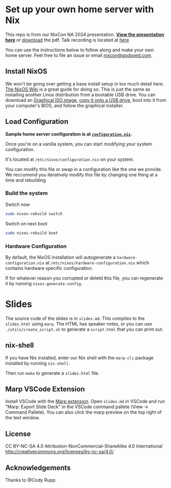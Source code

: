 # Set up your own home server with Nix

This repo is from our NixCon NA 2024 presentation. **[View the presentation here](https://godsped.com/files/nixcon/slides.html)** or [download](/slides.pdf) the pdf. Talk recording is located at [here](https://www.youtube.com/watch?v=h8oyoDMUM2I)

You can use the instructions below to follow along and make your own home server. Feel free to file an issue or email nixcon@godsped.com.

## Install NixOS

We won't be going over getting a base install setup in too much detail here. [The NixOS Wiki](https://nixos.wiki/wiki/NixOS_Installation_Guide) is a great guide for doing so. This is just the same as installing another Linux distribution from a bootable USB drive. You can download an [Graphical ISO image](https://nixos.org/download/#nixos-iso), [copy it onto a USB drive](https://nixos.org/manual/nixos/stable/#sec-booting-from-usb), boot into it from your computer's BIOS, and follow the graphical installer.

## Load Configuration

**Sample home server configuration is at [`configuration.nix`](./configuration.nix).**

Once you're on a vanilla system, you can start modifying your system configuration.

It's located at `/etc/nixos/configuration.nix` on your system.

You can modify this file or swap in a configuration like the one we provide. We reccomend you iteratively modify this file by changing one thing at a time and rebuilding

### Build the system 

Switch now
```sh
sudo nixos-rebuild switch
```

Switch on next boot
```sh
sudo nixos-rebuild boot
```

### Hardware Configuration

By default, the NixOS installation will autogenerate a `hardware-configuration.nix` at `/etc/nixos/hardware-configuration.nix` which contains hardware specific configuration. 

If for whatever reason you corrupted or deletd this file, you can regenerate it by running `nixos-generate-config`.

# Slides

The source code of the slides is in `slides.md`. This compiles to the `slides.html` using `marp`. The HTML has speaker notes, or you can use `./utils/create_script.sh` to generate a `script.html` that you can print out.

## nix-shell

If you have Nix installed, enter our Nix shell with the `marp-cli` package installed by running `nix-shell`.

Then run `make` to generate a `slides.html` file.

## Marp VSCode Extension

Install VSCode with the [Marp extension](https://marketplace.visualstudio.com/items?itemName=marp-team.marp-vscode). Open `slides.md` in VSCode and run  "Marp: Export Slide Deck" in the VSCode command pallete (View -> Command Pallete). You can also click the marp preview on the top right of the text window.

## License

CC BY-NC-SA 4.0
Attribution-NonCommercial-ShareAlike 4.0 International
http://creativecommons.org/licenses/by-nc-sa/4.0/

## Acknowledgements

Thanks to @Cody Rupp.
